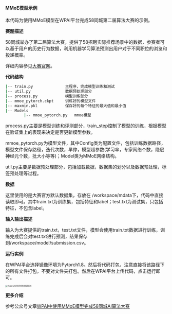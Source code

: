 #### MMoE模型示例

本代码为使用MMoE模型在WPAI平台完成58同城第二届算法大赛的示例。

**赛题描述**

58同城举办了第二届算法大赛，提供了58招聘实际推荐场景中的数据，参赛者可以基于用户的历史行为数据，利用机器学习算法预测出用户对于不同职位的浏览和投递概率。

详细内容参见[大赛官网](https://tech.58.com/game/introduction?contestId=4&token=58tech)。

**代码结构**

```sh
|-- train.py              主程序，完成模型训练和测试
|-- util.py               数据预处理部分
|-- process.py            模型训练部分
|-- mmoe_pytorch.ckpt     训练好的模型文件
|-- maxmin.pkl            保存好的每个特征的最大值和最小值
|-- Models
		|-- mmoe_pytorch.py   mmoe模型
```

process.py主要是模型训练和评测部分，train_step控制了模型的训练，根据模型在验证集上的表现来决定是否更新模型参数。

mmoe_pytorch.py为模型文件，其中Config类为配置文件，包括训练数据路径，模型文件保存路径，迭代次数，早停，模型超参数(学习率，专家网络个数，隐层神经元个数，批大小等等)；Model类为MMoE网络结构。

util.py主要是数据预处理部分，包括加载数据，数据集的划分以及数据预处理，标签预处理等过程。

**数据**

这里使用的是大赛官方默认数据集，存放在 /workspace/mdata下，代码中直接读取即可。其中train.txt为训练集，包括特征和label；test.txt为测试集，只包括特征，不包含label。

**输入输出描述**

输入为大赛提供的train.txt，test.txt文件，模型会使用train.txt数据进行训练，训练完成后会对test.txt进行预测，结果保存到/workspace/model/submission.csv。

**运行实例**

在WPAI平台选择镜像环境为Pytorch1.8。然后将代码打包，注意直接将该路径下的所有文件打包，不要对文件夹打包。然后在WPAI平台上传代码，点击运行即可。

<img src="https://tva1.sinaimg.cn/large/008i3skNly1gsu5mgo678j31b60cejsw.jpg" alt="image-20210726104329036" style="zoom: 40%;" />

**更多介绍**

参考公众号文章[WPAI中使用MMoE模型完成58同城AI算法大赛](https://mp.weixin.qq.com/s/-lXFEfWuk-mePuFBf_p0Ww)







